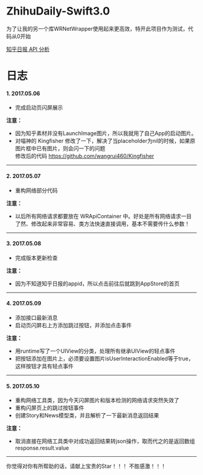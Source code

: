 # ZhihuDaily-Swift3.0
为了让我的另一个库WRNetWrapper使用起来更高效，特开此项目作为测试，代码从0开始

[知乎日报 API 分析](https://github.com/izzyleung/ZhihuDailyPurify/wiki/知乎日报-API-分析)

# 日志
#### **1.  2017.05.06**
- 完成启动页闪屏展示

**注意：**  
- 因为知乎素材并没有LaunchImage图片，所以我就用了自己App的启动图片。  
- 对喵神的 Kingfisher 修改了一下，解决了当placeholder为nil的时候，如果原图片框中已有图片，则会闪一下的问题  
修改后的代码  https://github.com/wangrui460/Kingfisher

---

#### **2.  2017.05.07**
- 重构网络部分代码

**注意：**  
- 以后所有网络请求都要放在 WRApiContainer 中。好处是所有网络请求一目了然、修改起来非常容易、类方法快速直接调用，基本不需要传什么参数！

--- 

#### **3.  2017.05.08**
- 完成版本更新检查

**注意：**  
- 因为不知道知乎日报的appid，所以点击前往后就跳到AppStore的首页


--- 

#### **4.  2017.05.09**
- 添加接口最新消息
- 启动页闪屏右上方添加跳过按钮，并添加点击事件

**注意：**  
- 用runtime写了一个UIView的分类，处理所有继承UIView的轻点事件  
- 把按钮添加在图片上，必须要设置图片isUserInteractionEnabled等于true，这样按钮才具有轻点事件

---


#### **5.  2017.05.10**
- 重构网络工具类，因为今天闪屏图片和版本检测的网络请求突然失效了
- 重构闪屏页上的跳过按钮事件
- 创建Story和News模型类，并且解析了一下最新消息返回结果

**注意：**  

-  取消直接在网络工具类中对成功返回结果转json操作，取而代之的是返回数组 response.result.value

---

你觉得对你有所帮助的话，请献上宝贵的Star！！！ 不胜感激！！！
